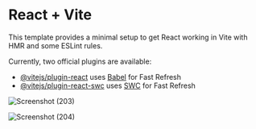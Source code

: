 # React + Vite

This template provides a minimal setup to get React working in Vite with HMR and some ESLint rules.

Currently, two official plugins are available:

- [@vitejs/plugin-react](https://github.com/vitejs/vite-plugin-react/blob/main/packages/plugin-react/README.md) uses [Babel](https://babeljs.io/) for Fast Refresh
- [@vitejs/plugin-react-swc](https://github.com/vitejs/vite-plugin-react-swc) uses [SWC](https://swc.rs/) for Fast Refresh

![Screenshot (203)](https://github.com/Pradeep24032004/Tic-tac-toe-game/assets/118010705/4f6d4dcc-bb9f-430e-8846-5dab066204f9)



![Screenshot (204)](https://github.com/Pradeep24032004/Tic-tac-toe-game/assets/118010705/8f7042de-0799-4d86-8764-cf5873639fc7)

